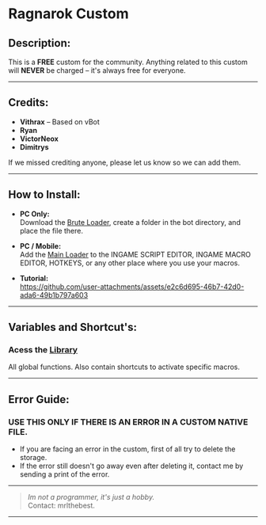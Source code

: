 # Ragnarok Custom

## Description:
This is a **FREE** custom for the community. Anything related to this custom will **NEVER** be charged – it's always free for everyone.

---

## Credits:
  - **Vithrax** – Based on vBot
  - **Ryan**
  - **VictorNeox**
  - **Dimitrys**

If we missed crediting anyone, please let us know so we can add them.

---

## How to Install:

- **PC Only:**  
  Download the [Brute Loader](https://github.com/mrlthebest/Ragnarok-Bot/blob/main/ragnarokLoader.lua), create a folder in the bot directory, and place the file there.

- **PC / Mobile:**  
  Add the [Main Loader](https://github.com/mrlthebest/Ragnarok-Bot/blob/main/loader.lua) to the INGAME SCRIPT EDITOR, INGAME MACRO EDITOR, HOTKEYS, or any other place where you use your macros.


- **Tutorial:**  
https://github.com/user-attachments/assets/e2c6d695-46b7-42d0-ada6-49b1b797a603


---

## Variables and Shortcut's:  
### Acess the [Library](https://github.com/mrlthebest/Ragnarok-Bot/blob/main/doc.txt) 
All global functions. Also contain shortcuts to activate specific macros.

---

## Error Guide:
### USE THIS ONLY IF THERE IS AN ERROR IN A CUSTOM NATIVE FILE.
- If you are facing an error in the custom, first of all try to delete the storage.
- If the error still doesn't go away even after deleting it, contact me by sending a print of the error.

---

> _Im not a programmer, it's just a hobby._  
> Contact: mrlthebest.  

---

